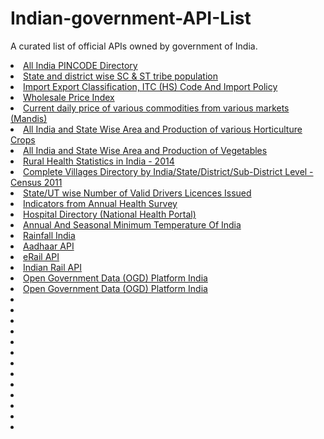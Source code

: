 # Indian-government-API-List
A curated list of official APIs owned by government of India.


<li><a href="https://data.gov.in/catalog/all-india-pincode-directory ">All India PINCODE Directory </a> </li>
<li><a href="https://data.gov.in/catalog/state-and-district-wise-scheduled-caste-and-schedule-tribe-population-each-caste-and-tribe  ">State and district wise SC & ST tribe population  </a> </li>
<li><a href="https://data.gov.in/catalog/import-export-classification-itc-hs-code-and-import-policy  "> Import Export Classification, ITC (HS) Code And Import Policy</a> </li>

<li><a href="https://data.gov.in/catalog/wholesale-price-index-0  ">Wholesale Price Index </a> </li>


<li><a href="https://data.gov.in/catalog/current-daily-price-various-commodities-various-markets-mandis   "> Current daily price of various commodities from various markets (Mandis)</a> </li>
<li><a href="https://data.gov.in/catalog/all-india-and-state-wise-area-and-production-various-horticulture-crops ">All India and State Wise Area and Production of various Horticulture Crops </a> </li>
<li><a href="https://data.gov.in/catalog/all-india-and-state-wise-area-and-production-vegetables   ">All India and State Wise Area and Production of Vegetables </a> </li>
<li><a href="https://data.gov.in/catalog/rural-health-statistics-india-2014  ">Rural Health Statistics in India - 2014 </a> </li>
<li><a href="https://data.gov.in/catalog/complete-villages-directory-indiastatedistrictsub-district-level-census-2011  "> Complete Villages Directory by India/State/District/Sub-District Level - Census 2011</a> </li>
<li><a href="https://data.gov.in/catalog/stateut-wise-number-valid-drivers-licences-issued "> State/UT wise Number of Valid Drivers Licences Issued</a> </li>
<li><a href="https://data.gov.in/catalog/indicators-annual-health-survey  ">Indicators from Annual Health Survey </a> </li>
<li><a href="https://data.gov.in/catalog/hospital-directory-national-health-portal   ">Hospital Directory (National Health Portal) </a> </li>

<li><a href="https://data.gov.in/catalog/annual-and-seasonal-minimum-temperature-india">Annual And Seasonal Minimum Temperature Of India </a> </li>
<li><a href="https://data.gov.in/catalog/rainfall-india"> Rainfall India </a> </li>

<li><a href="https://aadhaarapi.com/">Aadhaar API</a> </li>
<li><a href="http://api.erail.in/">eRail API</a> </li>
<li><a href="http://indianrailapi.com/IndianRail/API/">Indian Rail API</a> </li>
<li><a href="https://data.gov.in/ogpl_apis">Open Government Data (OGD) Platform India</a> </li>

<li><a href="https://data.gov.in/ogpl_apis">Open Government Data (OGD) Platform India</a>  </li>
<li><a href="   "> </a> </li>
<li><a href="   "> </a> </li>
<li><a href="   "> </a> </li>
<li><a href="   "> </a> </li>
<li><a href="   "> </a> </li>
<li><a href="   "> </a> </li>
<li><a href="   "> </a> </li>
<li><a href="   "> </a> </li>
<li><a href="   "> </a> </li>
<li><a href="   "> </a> </li>
<li><a href="   "> </a> </li>
<li><a href="   "> </a> </li>
<li><a href="   "> </a> </li>

